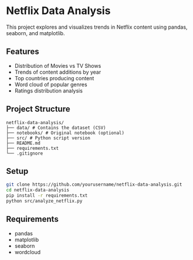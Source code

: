 # Netflix Data Analysis

This project explores and visualizes trends in Netflix content using pandas, seaborn, and matplotlib.

## Features

- Distribution of Movies vs TV Shows
- Trends of content additions by year
- Top countries producing content
- Word cloud of popular genres
- Ratings distribution analysis

## Project Structure

```
netflix-data-analysis/
├── data/ # Contains the dataset (CSV)
├── notebooks/ # Original notebook (optional)
├── src/ # Python script version
├── README.md
├── requirements.txt
└── .gitignore
```

## Setup

```bash
git clone https://github.com/yourusername/netflix-data-analysis.git
cd netflix-data-analysis
pip install -r requirements.txt
python src/analyze_netflix.py
```

## Requirements

- pandas
- matplotlib
- seaborn
- wordcloud
